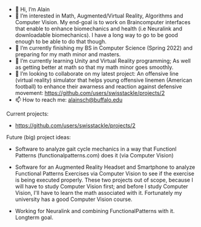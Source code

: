 - 👋 Hi, I’m Alain
- 👀 I’m interested in Math, Augmented/Virtual Reality, Algorithms and Computer Vision. My end-goal is to work on Braincomputer interfaces that enable to enhance biomechanics and health (i.e Neuralink and downloadable biomechanics). I have a long way to go to be good enough to be able to do that though. 
- 🌱 I’m currently finishing my BS in Computer Science (Spring 2022) and preparing for my math minor and masters.
- 🌱 I’m currently learning Unity and Virtual Reality programming; As well as getting better at math so that my math minor goes smoothly.
- 💞️ I’m looking to collaborate on my latest project: An offensive line (virtual reality) simulator that helps young offensive linemen (American football) to enhance their awarness and reaction against defensive movement: https://github.com/users/swisstackle/projects/2
- 📫 How to reach me: alainsch@buffalo.edu

Current projects:
- https://github.com/users/swisstackle/projects/2

Future (big) project ideas:
 - Software to analyze gait cycle mechanics in a way that Functionl Patterns (functionalpatterns.com) does it (via Computer Vision)
 - Software for an Augmented Reality Headset and Smartphone to analyze Functional Patterns Exercises via Computer Vision to see if the exercise is being executed properly.
 These two projects out of scope, because I will have to study Computer Vision first; and before I study Computer Vision, I'll have to learn the math associated with it.   Fortunately my university has a good Computer Vision course.
 
 - Working for Neuralink and combining FunctionalPatterns with it. Longterm goal.

<!---
swisstackle/swisstackle is a ✨ special ✨ repository because its `README.md` (this file) appears on your GitHub profile.
You can click the Preview link to take a look at your changes.
--->
